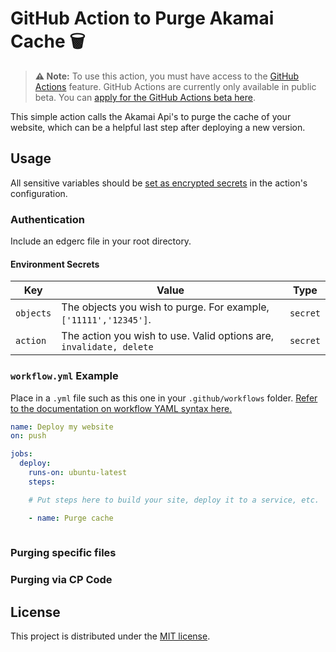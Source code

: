 # GitHub Action to Purge Akamai Cache  🗑️ 

> **⚠️ Note:** To use this action, you must have access to the [GitHub Actions](https://github.com/features/actions) feature. GitHub Actions are currently only available in public beta. You can [apply for the GitHub Actions beta here](https://github.com/features/actions/signup/).

This simple action calls the Akamai Api's to purge the cache of your website, which can be a helpful last step after deploying a new version.


## Usage

All sensitive variables should be [set as encrypted secrets](https://help.github.com/en/articles/virtual-environments-for-github-actions#creating-and-using-secrets-encrypted-variables) in the action's configuration.

### Authentication

Include an edgerc file in your root directory.

#### Environment Secrets

| Key | Value | Type |
| ------------- | ------------- | ------------- |
| `objects` | The objects you wish to purge. For example, `['11111','12345']`. | `secret` |
| `action` | The action you wish to use. Valid options are, `invalidate, delete` | `secret` |


### `workflow.yml` Example

Place in a `.yml` file such as this one in your `.github/workflows` folder. [Refer to the documentation on workflow YAML syntax here.](https://help.github.com/en/articles/workflow-syntax-for-github-actions)

```yaml
name: Deploy my website
on: push

jobs:
  deploy:
    runs-on: ubuntu-latest
    steps:

    # Put steps here to build your site, deploy it to a service, etc.

    - name: Purge cache
     
```

### Purging specific files

### Purging via CP Code


## License

This project is distributed under the [MIT license](LICENSE.md).
